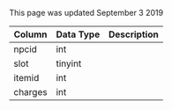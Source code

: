 This page was updated September 3 2019

| Column  | Data Type | Description |
| ------- | --------- | ----------- |
| npcid   | int       |             |
| slot    | tinyint   |             |
| itemid  | int       |             |
| charges | int       |             |